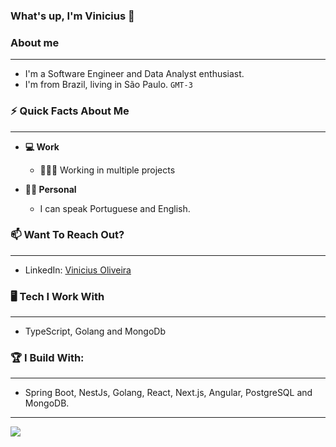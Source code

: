 ### What's up, I'm Vinicius  👋


### About me
___

- I'm a Software Engineer and Data Analyst enthusiast.</u><br>
- I'm from Brazil, living in São Paulo. `GMT-3`

### ⚡ Quick Facts About Me
___

- **💻 Work**

  - 👨🏻‍💻 Working in multiple projects

- **🙋‍♂️ Personal**

  - I can speak Portuguese and English.
  
### 📫 Want To Reach Out?
___

- LinkedIn:  <a target="_blank" href="https://www.linkedin.com/in/vicevini/"> Vinicius Oliveira </a>
   
### 🖥 Tech I Work With
___
-  TypeScript, Golang and MongoDb <br>


### 🏆 I Build With:
___

- Spring Boot, NestJs, Golang, React, Next.js, Angular, PostgreSQL and MongoDB. <br> 

___
<a href="https://www.linkedin.com/in/vicevini/"> <img src="https://img.shields.io/badge/LinkedIn-0077B5?style=for-the-badge&logo=linkedin&logoColor=white"/> </a>

<!--

<a href="https://twitter.com/viniciusgg_"><img  src="https://img.shields.io/badge/Twitter-1DA1F2?style=for-the-badge&logo=twitter&logoColor=white"/></a>

```kotlin
object **Vinicius** {
 val name = "Vinicius Oliveira"
 val occupation = "Sofware Engineer"
 
 val learning = "Angular and Flutter"
 val languages = listOf("JavaScript", "SQL", "Python", "Dart", "Java") 
 val frameworks = listOf("Angular", "React", "Flutter") 

}
```



### 📈 Stats
[![My Stats](https://github-readme-stats.vercel.app/api?username=vicevini&show_icons=true&hide_border=true&title_color=bc032b&icon_color=bc032b&text_color=ffffff&bg_color=0a192f&count_private=true&theme=dark)](https://github.com/vicevini?tab=repositories) <br>
[![vicevini](https://github-readme-stats.vercel.app/api/top-langs/?username=vicevini&hide=html&layout=compact&theme=dark)](https://github.com/vicevini/)


-->

